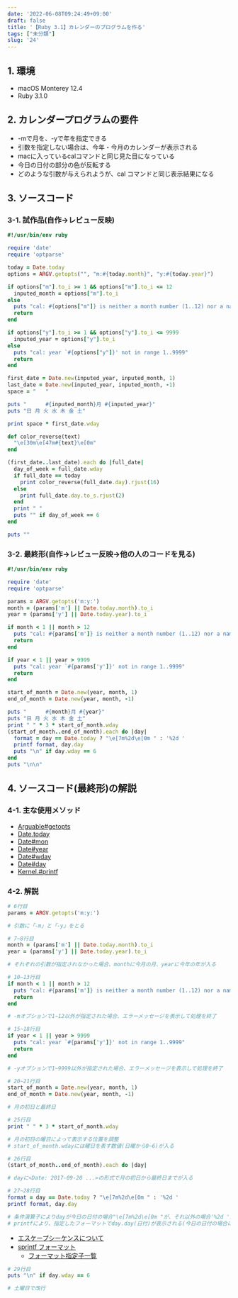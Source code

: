 ```yaml
---
date: '2022-06-08T09:24:49+09:00'
draft: false
title: '【Ruby 3.1】カレンダーのプログラムを作る'
tags: ["未分類"]
slug: '24'
---
```


## 1. 環境
- macOS Monterey 12.4
- Ruby 3.1.0

## 2. カレンダープログラムの要件
- -mで月を、-yで年を指定できる
- 引数を指定しない場合は、今年・今月のカレンダーが表示される
- macに入っているcalコマンドと同じ見た目になっている
- 今日の日付の部分の色が反転する
- どのような引数が与えられようが、cal コマンドと同じ表示結果になる

## 3. ソースコード

### 3-1. 試作品(自作→レビュー反映)

```ruby
#!/usr/bin/env ruby

require 'date'
require 'optparse'

today = Date.today
options = ARGV.getopts("", "m:#{today.month}", "y:#{today.year}")

if options["m"].to_i >= 1 && options["m"].to_i <= 12
  inputed_month = options["m"].to_i
else
  puts "cal: #{options["m"]} is neither a month number (1..12) nor a name"
  return
end

if options["y"].to_i >= 1 && options["y"].to_i <= 9999
  inputed_year = options["y"].to_i
else
  puts "cal: year `#{options["y"]}' not in range 1..9999"
  return
end

first_date = Date.new(inputed_year, inputed_month, 1)
last_date = Date.new(inputed_year, inputed_month, -1)
space = "   "

puts "      #{inputed_month}月 #{inputed_year}"
puts "日 月 火 水 木 金 土"

print space * first_date.wday

def color_reverse(text)
  "\e[30m\e[47m#{text}\e[0m"
end

(first_date..last_date).each do |full_date|
  day_of_week = full_date.wday
  if full_date == today
    print color_reverse(full_date.day).rjust(16)
  else
    print full_date.day.to_s.rjust(2)
  end
  print " "
  puts "" if day_of_week == 6
end

puts ""


```

### 3-2. 最終形(自作→レビュー反映→他の人のコードを見る)

```ruby
#!/usr/bin/env ruby

require 'date'
require 'optparse'

params = ARGV.getopts('m:y:')
month = (params['m'] || Date.today.month).to_i
year = (params['y'] || Date.today.year).to_i

if month < 1 || month > 12
  puts "cal: #{params['m']} is neither a month number (1..12) nor a name"
  return
end

if year < 1 || year > 9999
  puts "cal: year `#{params['y']}' not in range 1..9999"
  return
end

start_of_month = Date.new(year, month, 1)
end_of_month = Date.new(year, month, -1)

puts "      #{month}月 #{year}"
puts "日 月 火 水 木 金 土"
print " " * 3 * start_of_month.wday
(start_of_month..end_of_month).each do |day|
  format = day == Date.today ? "\e[7m%2d\e[0m " : '%2d '
  printf format, day.day
  puts "\n" if day.wday == 6
end
puts "\n\n"
```

## 4. ソースコード(最終形)の解説

### 4-1. 主な使用メソッド

- [Arguable#getopts](https://docs.ruby-lang.org/ja/3.1/method/OptionParser=3a=3aArguable/i/getopts.html)
- [Date.today](https://docs.ruby-lang.org/ja/latest/method/Date/s/today.html)
- [Date#mon](https://docs.ruby-lang.org/ja/latest/method/Date/i/mon.html)
- [Date#year](https://docs.ruby-lang.org/ja/latest/method/Date/i/year.html)
- [Date#wday](https://docs.ruby-lang.org/ja/latest/method/Date/i/wday.html)
- [Date#day](https://docs.ruby-lang.org/ja/latest/method/Date/i/day.html)
- [Kernel.#printf](https://docs.ruby-lang.org/ja/3.1/method/Kernel/m/printf.html)

### 4-2. 解説

```ruby
# 6行目
params = ARGV.getopts('m:y:')

# 引数に「-m」と「-y」をとる
```

```ruby
# 7~8行目
month = (params['m'] || Date.today.month).to_i
year = (params['y'] || Date.today.year).to_i

# それぞれの引数が指定されなかった場合、monthに今月の月、yearに今年の年が入る
```

```ruby
# 10~13行目
if month < 1 || month > 12
  puts "cal: #{params['m']} is neither a month number (1..12) nor a name"
  return
end

# -mオプションで1~12以外が指定された場合、エラーメッセージを表示して処理を終了
```

```ruby
# 15~18行目
if year < 1 || year > 9999
  puts "cal: year `#{params['y']}' not in range 1..9999"
  return
end

# -yオプションで1~9999以外が指定された場合、エラーメッセージを表示して処理を終了
```

```ruby
# 20~21行目
start_of_month = Date.new(year, month, 1)
end_of_month = Date.new(year, month, -1)

# 月の初日と最終日
```

```ruby
# 25行目
print " " * 3 * start_of_month.wday

# 月の初日の曜日によって表示する位置を調整
# start_of_month.wdayには曜日を表す数値(日曜から0~6)が入る
```

```ruby
# 26行目
(start_of_month..end_of_month).each do |day|

# dayに<Date: 2017-09-20 ...>の形式で月の初日から最終日までが入る
```

```ruby
# 27~28行目
format = day == Date.today ? "\e[7m%2d\e[0m " : '%2d '
printf format, day.day

# 条件演算子によりdayが今日の日付の場合"\e[7m%2d\e[0m "が、それ以外の場合'%2d 'がformatに代入される
# printfにより、指定したフォーマットでday.day(日付)が表示される(今日の日付の場合に色を反転して表示)
```

- [エスケープシーケンスについて](https://ama-tech.hatenablog.com/ansi-escape-code-in-ruby)
- [sprintf フォーマット](https://docs.ruby-lang.org/ja/latest/doc/print_format.html)
  - [フォーマット指定子一覧](https://www.k-cube.co.jp/wakaba/server/format.html)



```ruby
# 29行目
puts "\n" if day.wday == 6

# 土曜日で改行
```
